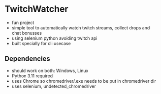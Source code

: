 # TwitchWatcher

 - fun project
 - simple tool to automatically watch twitch streams, collect drops and chat bonusses
 - using selenium python avoiding twitch api
 - built specially for cli usecase

## Dependencies

 - should work on both: Windows, Linux
 - Python 3.11 required
 - uses Chrome so chromedriver/.exe needs to be put in chromedriver dir
 - uses selenium, undetected_chromedriver 
